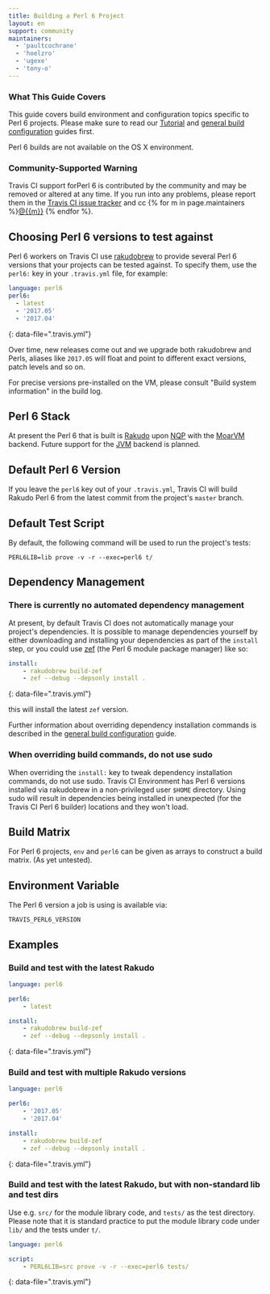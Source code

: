 ```yaml
---
title: Building a Perl 6 Project
layout: en
support: community
maintainers:
  - 'paultcochrane'
  - 'hoelzro'
  - 'ugexe'
  - 'tony-o'
---
```


### What This Guide Covers

This guide covers build environment and configuration topics specific to
Perl 6 projects. Please make sure to read our [Tutorial](/user/tutorial/)
and [general build configuration](/user/customizing-the-build/) guides first.

Perl 6 builds are not available on the OS X environment.

### Community-Supported Warning

Travis CI support forPerl 6 is contributed by the community and may be removed or
altered at any time. If you run into any problems, please report them in the
[Travis CI issue tracker](https://github.com/travis-ci/travis-ci/issues/new?labels=community:perl6)
and cc {% for m in page.maintainers %}<a href="https://github.com/{{m}}">@{{m}}</a> {% endfor %}.

## Choosing Perl 6 versions to test against

Perl 6 workers on Travis CI use
[rakudobrew](https://github.com/tadzik/rakudobrew) to provide several Perl 6
versions that your projects can be tested against. To specify them, use the
`perl6:` key in your `.travis.yml` file, for example:

```yaml
language: perl6
perl6:
  - latest
  - '2017.05'
  - '2017.04'
```
{: data-file=".travis.yml"}

Over time, new releases come out and we upgrade both rakudobrew and
Perls, aliases like `2017.05` will float and point to different exact
versions, patch levels and so on.

For precise versions pre-installed on the VM, please consult "Build system
information" in the build log.

## Perl 6 Stack

At present the Perl 6 that is built is [Rakudo](http://rakudo.org/) upon
[NQP](https://github.com/perl6/nqp/) with the [MoarVM](http://moarvm.org/)
backend.  Future support for the
[JVM](http://en.wikipedia.org/wiki/Java_virtual_machine) backend is planned.

## Default Perl 6 Version

If you leave the `perl6` key out of your `.travis.yml`, Travis CI will build
Rakudo Perl 6 from the latest commit from the project's `master` branch.

## Default Test Script

By default, the following command will be used to run the project's tests:

```
PERL6LIB=lib prove -v -r --exec=perl6 t/
```

## Dependency Management

### There is currently no automated dependency management

At present, by default Travis CI does not automatically manage your
project's dependencies.  It is possible to manage dependencies yourself by
either downloading and installing your dependencies as part of the `install`
step, or you could use [zef](https://github.com/ugexe/zef) (the Perl 6
module package manager) like so:

```yaml
install:
    - rakudobrew build-zef
    - zef --debug --depsonly install .
```
{: data-file=".travis.yml"}

this will install the latest `zef` version.

Further information about overriding dependency installation commands is
described in the [general build configuration](/user/customizing-the-build/)
guide.

### When overriding build commands, do not use sudo

When overriding the `install:` key to tweak dependency installation
commands, do not use sudo.  Travis CI Environment has Perl 6 versions
installed via rakudobrew in a non-privileged user `$HOME` directory. Using
sudo will result in dependencies being installed in unexpected (for the
Travis CI Perl 6 builder) locations and they won't load.

## Build Matrix

For Perl 6 projects, `env` and `perl6` can be given as arrays to construct a
build matrix. (As yet untested).

## Environment Variable

The Perl 6 version a job is using is available via:

```
TRAVIS_PERL6_VERSION
```

## Examples

### Build and test with the latest Rakudo

```yaml
language: perl6

perl6:
    - latest

install:
    - rakudobrew build-zef
    - zef --debug --depsonly install .
```
{: data-file=".travis.yml"}

### Build and test with multiple Rakudo versions

```yaml
language: perl6

perl6:
    - '2017.05'
    - '2017.04'

install:
    - rakudobrew build-zef
    - zef --debug --depsonly install .
```
{: data-file=".travis.yml"}

### Build and test with the latest Rakudo, but with non-standard lib and test dirs

Use e.g. `src/` for the module library code, and `tests/` as the test
directory.  Please note that it is standard practice to put the module
library code under `lib/` and the tests under `t/`.

```yaml
language: perl6

script:
    - PERL6LIB=src prove -v -r --exec=perl6 tests/
```
{: data-file=".travis.yml"}
